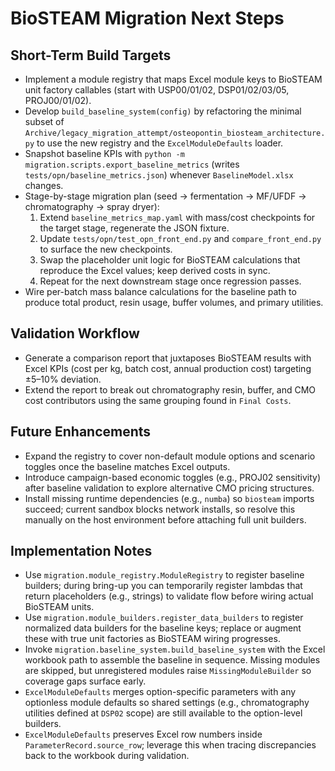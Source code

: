 # BioSTEAM Migration Next Steps

## Short-Term Build Targets
- Implement a module registry that maps Excel module keys to BioSTEAM unit factory callables (start with USP00/01/02, DSP01/02/03/05, PROJ00/01/02).
- Develop ``build_baseline_system(config)`` by refactoring the minimal subset of ``Archive/legacy_migration_attempt/osteopontin_biosteam_architecture.py`` to use the new registry and the ``ExcelModuleDefaults`` loader.
- Snapshot baseline KPIs with ``python -m migration.scripts.export_baseline_metrics`` (writes ``tests/opn/baseline_metrics.json``) whenever ``BaselineModel.xlsx`` changes.
- Stage-by-stage migration plan (seed → fermentation → MF/UFDF → chromatography → spray dryer):
  1. Extend ``baseline_metrics_map.yaml`` with mass/cost checkpoints for the target stage, regenerate the JSON fixture.
  2. Update ``tests/opn/test_opn_front_end.py`` and ``compare_front_end.py`` to surface the new checkpoints.
  3. Swap the placeholder unit logic for BioSTEAM calculations that reproduce the Excel values; keep derived costs in sync.
  4. Repeat for the next downstream stage once regression passes.
- Wire per-batch mass balance calculations for the baseline path to produce total product, resin usage, buffer volumes, and primary utilities.

## Validation Workflow
- Generate a comparison report that juxtaposes BioSTEAM results with Excel KPIs (cost per kg, batch cost, annual production cost) targeting ±5–10% deviation.
- Extend the report to break out chromatography resin, buffer, and CMO cost contributors using the same grouping found in ``Final Costs``.

## Future Enhancements
- Expand the registry to cover non-default module options and scenario toggles once the baseline matches Excel outputs.
- Introduce campaign-based economic toggles (e.g., PROJ02 sensitivity) after baseline validation to explore alternative CMO pricing structures.
- Install missing runtime dependencies (e.g., ``numba``) so ``biosteam`` imports succeed; current sandbox blocks network installs, so resolve this manually on the host environment before attaching full unit builders.

## Implementation Notes
- Use ``migration.module_registry.ModuleRegistry`` to register baseline builders; during bring-up you can temporarily register lambdas that return placeholders (e.g., strings) to validate flow before wiring actual BioSTEAM units.
- Use ``migration.module_builders.register_data_builders`` to register normalized data builders for the baseline keys; replace or augment these with true unit factories as BioSTEAM wiring progresses.
- Invoke ``migration.baseline_system.build_baseline_system`` with the Excel workbook path to assemble the baseline in sequence.  Missing modules are skipped, but unregistered modules raise ``MissingModuleBuilder`` so coverage gaps surface early.
- ``ExcelModuleDefaults`` merges option-specific parameters with any optionless module defaults so shared settings (e.g., chromatography utilities defined at ``DSP02`` scope) are still available to the option-level builders.
- ``ExcelModuleDefaults`` preserves Excel row numbers inside ``ParameterRecord.source_row``; leverage this when tracing discrepancies back to the workbook during validation.
